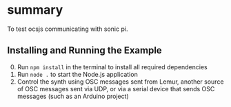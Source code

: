 # summary

To test ocsjs communicating with sonic pi.


## Installing and Running the Example

0. Run <code>npm install</code> in the terminal to install all required dependencies
1. Run <code>node .</code> to start the Node.js application
2. Control the synth using OSC messages sent from Lemur, another source of OSC messages sent via UDP, or via a serial device that sends OSC messages (such as an Arduino project)
